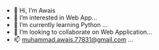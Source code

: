 - 👋 Hi, I’m Awais
- 👀 I’m interested in Web App...
- 🌱 I’m currently learning Python ...
- 💞️ I’m looking to collaborate on Web Application...
- 📫 muhammad.awais.77831@gmail.com ...

